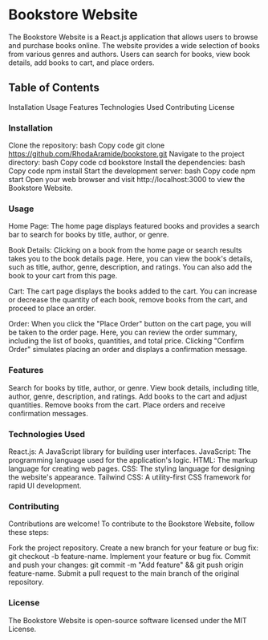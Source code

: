 # Bookstore Website
The Bookstore Website is a React.js application that allows users to browse and purchase books online. The website provides a wide selection of books from various genres and authors. Users can search for books, view book details, add books to cart, and place orders.

## Table of Contents
Installation
Usage
Features
Technologies Used
Contributing
License

### Installation
Clone the repository:
bash
Copy code
   git clone https://github.com/RhodaAramide/bookstore.git
Navigate to the project directory:
bash
Copy code
   cd bookstore
Install the dependencies:
bash
Copy code
   npm install
Start the development server:
bash
Copy code
   npm start
Open your web browser and visit http://localhost:3000 to view the Bookstore Website.
### Usage
Home Page: The home page displays featured books and provides a search bar to search for books by title, author, or genre.

Book Details: Clicking on a book from the home page or search results takes you to the book details page. Here, you can view the book's details, such as title, author, genre, description, and ratings. You can also add the book to your cart from this page.

Cart: The cart page displays the books added to the cart. You can increase or decrease the quantity of each book, remove books from the cart, and proceed to place an order.

Order: When you click the "Place Order" button on the cart page, you will be taken to the order page. Here, you can review the order summary, including the list of books, quantities, and total price. Clicking "Confirm Order" simulates placing an order and displays a confirmation message.

### Features
Search for books by title, author, or genre.
View book details, including title, author, genre, description, and ratings.
Add books to the cart and adjust quantities.
Remove books from the cart.
Place orders and receive confirmation messages.

### Technologies Used
React.js: A JavaScript library for building user interfaces.
JavaScript: The programming language used for the application's logic.
HTML: The markup language for creating web pages.
CSS: The styling language for designing the website's appearance.
Tailwind CSS: A utility-first CSS framework for rapid UI development.

### Contributing
Contributions are welcome! To contribute to the Bookstore Website, follow these steps:

Fork the project repository.
Create a new branch for your feature or bug fix: git checkout -b feature-name.
Implement your feature or bug fix.
Commit and push your changes: git commit -m "Add feature" && git push origin feature-name.
Submit a pull request to the main branch of the original repository.

### License
The Bookstore Website is open-source software licensed under the MIT License.